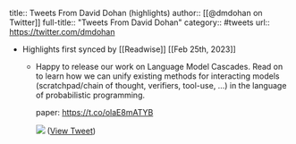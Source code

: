title:: Tweets From David Dohan (highlights)
author:: [[@dmdohan on Twitter]]
full-title:: "Tweets From David Dohan"
category:: #tweets
url:: https://twitter.com/dmdohan

- Highlights first synced by [[Readwise]] [[Feb 25th, 2023]]
	- Happy to release our work on Language Model Cascades. Read on to learn how we can unify existing methods for interacting models (scratchpad/chain of thought, verifiers, tool-use, …) in the language of probabilistic programming.
	  
	  paper: https://t.co/olaE8mATYB 
	  
	  ![](https://pbs.twimg.com/media/FYTtSrQXEAAtlNG.png) ([View Tweet](https://twitter.com/dmdohan/status/1550625515828088838))